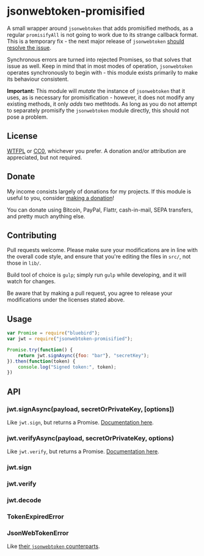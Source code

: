 # jsonwebtoken-promisified

A small wrapper around `jsonwebtoken` that adds promisified methods, as a regular `promisifyAll` is not going to work due to its strange callback format. This is a temporary fix - the next major release of `jsonwebtoken` [should resolve the issue](https://github.com/auth0/node-jsonwebtoken/issues/169#issuecomment-184660817).

Synchronous errors are turned into rejected Promises, so that solves that issue as well. Keep in mind that in most modes of operation, `jsonwebtoken` operates synchronously to begin with - this module exists primarily to make its behaviour consistent.

__Important:__ This module will *mutate* the instance of `jsonwebtoken` that it uses, as is necessary for promisification - however, it does not modify any existing methods, it only *adds* two methtods. As long as you do not attempt to separately promisify the `jsonwebtoken` module directly, this should not pose a problem.

## License

[WTFPL](http://www.wtfpl.net/txt/copying/) or [CC0](https://creativecommons.org/publicdomain/zero/1.0/), whichever you prefer. A donation and/or attribution are appreciated, but not required.

## Donate

My income consists largely of donations for my projects. If this module is useful to you, consider [making a donation](http://cryto.net/~joepie91/donate.html)!

You can donate using Bitcoin, PayPal, Flattr, cash-in-mail, SEPA transfers, and pretty much anything else.

## Contributing

Pull requests welcome. Please make sure your modifications are in line with the overall code style, and ensure that you're editing the files in `src/`, not those in `lib/`.

Build tool of choice is `gulp`; simply run `gulp` while developing, and it will watch for changes.

Be aware that by making a pull request, you agree to release your modifications under the licenses stated above.

## Usage

```javascript
var Promise = require("bluebird");
var jwt = require("jsonwebtoken-promisified");

Promise.try(function() {
	return jwt.signAsync({foo: "bar"}, "secretKey");
}).then(function(token) {
	console.log("Signed token:", token);
})
```

## API

### jwt.signAsync(payload, secretOrPrivateKey, [options])

Like `jwt.sign`, but returns a Promise. [Documentation here](https://github.com/auth0/node-jsonwebtoken#jwtsignpayload-secretorprivatekey-options-callback).

### jwt.verifyAsync(payload, secretOrPrivateKey, options)

Like `jwt.verify`, but returns a Promise. [Documentation here](https://github.com/auth0/node-jsonwebtoken#jwtverifytoken-secretorpublickey-options-callback).

### jwt.sign
### jwt.verify
### jwt.decode
### TokenExpiredError
### JsonWebTokenError

Like [their `jsonwebtoken` counterparts](https://github.com/auth0/node-jsonwebtoken#usage).
